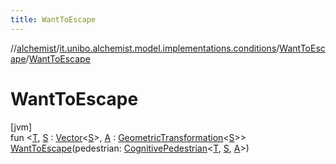 ```yaml
---
title: WantToEscape
---
```

//[alchemist](../../../index.html)/[it.unibo.alchemist.model.implementations.conditions](../index.html)/[WantToEscape](index.html)/[WantToEscape](-want-to-escape.html)



# WantToEscape



[jvm]\
fun <[T](index.html), [S](index.html) : [Vector](../../it.unibo.alchemist.model.interfaces.geometry/-vector/index.html)<[S](index.html)>, [A](index.html) : [GeometricTransformation](../../it.unibo.alchemist.model.interfaces.geometry/-geometric-transformation/index.html)<[S](index.html)>> [WantToEscape](-want-to-escape.html)(pedestrian: [CognitivePedestrian](../../it.unibo.alchemist.model.interfaces/-cognitive-pedestrian/index.html)<[T](index.html), [S](index.html), [A](index.html)>)




